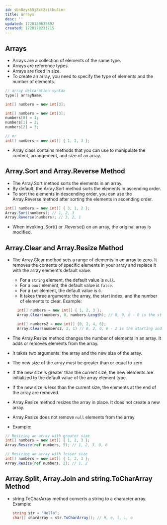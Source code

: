 ```yaml
---
id: sbn8zyk55j8xt2sithu4inr
title: arrays
desc: ''
updated: 1720180635892
created: 1720178231715
---
```

## Arrays

- Arrays are a collection of elements of the same type.
- Arrays are reference types.
- Arrays are fixed in size.
- To create an array, you need to specify the type of elements and the number of elements.

```csharp
// array delcaration syntax
type[] arrayName;

int[] numbers = new int[3];
```

```csharp
int[] numbers = new int[3];
numbers[0] = 1;
numbers[1] = 2;
numbers[2] = 3;

// or
int[] numbers = new int[] { 1, 2, 3 };
```

- Array class contains methods that you can use to manipulate the content, arrangement, and size of an array.

## Array.Sort and Array.Reverse Method

- The Array.Sort method sorts the elements in an array.
- By default, the Array.Sort method sorts the elements in ascending order.
- To sort the elements in descending order, you can use the Array.Reverse method after sorting the elements in ascending order.

```csharp
int[] numbers = new int[] { 3, 1, 2 };
Array.Sort(numbers); // 1, 2, 3
Array.Reverse(numbers); // 3, 2, 1
```

- When invoking .Sort() or .Reverse() on an array, the original array is modified.

## Array.Clear and Array.Resize Method

- The Array.Clear method sets a range of elements in an array to zero. It removes the contents of specific elements in your array and replace it with the array element's default value.
  - For a `string` element, the default value is `null`.
  - For a `bool` element, the default value is `false`.
  - For a `int` element, the default value is `0`.
  - It takes three arguments: the array, the start index, and the number of elements to clear.
  Example:

  ```csharp
    int[] numbers = new int[] { 1, 2, 3 };
    Array.Clear(numbers, 0, numbers.Length); // 0, 0, 0 - 0 is the starting index and numbers.Length is the number of elements to clear

    int[] numbers2 = new int[] {0, 2, 4, 6};
    Array.Clear(numbers2, 2, 1) // 0, 2, 0, 6 - 2 is the starting index and 1 is the number of elements to clear
    ```

- The Array.Resize method changes the number of elements in an array. It adds or removes elements from the array.
- It takes two arguments: the array and the new size of the array.
- The new size of the array must be greater than or equal to zero.
- If the new size is greater than the current size, the new elements are initialized to the default value of the array element type.
- If the new size is less than the current size, the elements at the end of the array are removed.
- Array.Resize method resizes the array in place. It does not create a new array.
- Array.Resize does not remove `null` elements from the array.
- Example:

```csharp
// Resizing an array with greater size
int[] numbers = new int[] { 1, 2, 3 };
Array.Resize(ref numbers, 5); // 1, 2, 3, 0, 0

// Resizing an array with lesser size
int[] numbers = new int[] { 1, 2, 3 };
Array.Resize(ref numbers, 2); // 1, 2
```

## Array.Split, Array.Join and string.ToCharArray Method

- string.ToCharArray method converts a string to a character array.
Example:

    ```csharp
    string str = "Hello";
    char[] charArray = str.ToCharArray(); // H, e, l, l, o
    ```
